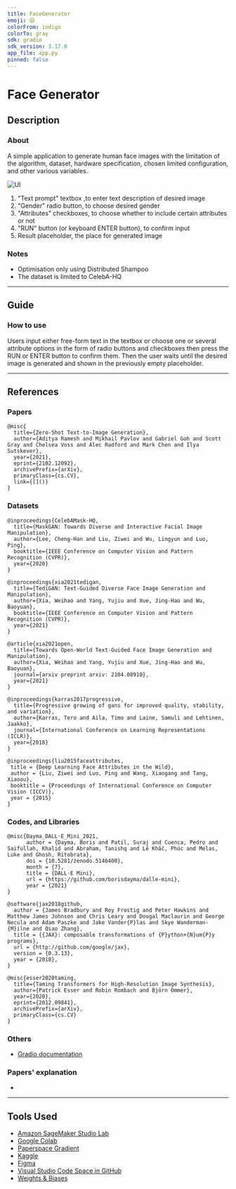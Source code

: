 ```yaml
---
title: FaceGenerator
emoji: 😄
colorFrom: indigo
colorTo: gray
sdk: gradio
sdk_version: 3.17.0
app_file: app.py
pinned: false
---
```


# Face Generator

## Description

### About

A simple application to generate human face images with the limitation of the algorithm, dataset, hardware specification, chosen limited configuration, and other various variables.

![UI](/img/ui.png)

1. "Text prompt" textbox ,to enter text description of desired image
2. "Gender" radio button, to choose desired gender
3. "Attributes" checkboxes, to choose whether to include certain attributes or not
4. "RUN" button (or keyboard ENTER button), to confirm input
5. Result placeholder, the place for generated image

### Notes

- Optimisation only using Distributed Shampoo
- The dataset is limited to CelebA-HQ

---

## Guide

### How to use

Users input either free-form text in the textbox or choose one or several attribute options in the form of radio buttons and checkboxes then press the RUN or ENTER button to confirm them. Then the user waits until the desired image is generated and shown in the previously empty placeholder.

---

## References

### Papers

```text
@misc{
  title={Zero-Shot Text-to-Image Generation},
  author={Aditya Ramesh and Mikhail Pavlov and Gabriel Goh and Scott Gray and Chelsea Voss and Alec Radford and Mark Chen and Ilya Sutskever},
  year={2021},
  eprint={2102.12092},
  archivePrefix={arXiv},
  primaryClass={cs.CV},
  link={[]()}
}
```

### Datasets

```text
@inproceedings{CelebAMask-HQ,
  title={MaskGAN: Towards Diverse and Interactive Facial Image Manipulation},
  author={Lee, Cheng-Han and Liu, Ziwei and Wu, Lingyun and Luo, Ping},
  booktitle={IEEE Conference on Computer Vision and Pattern Recognition (CVPR)},
  year={2020}
}
```

```text
@inproceedings{xia2021tedigan,
  title={TediGAN: Text-Guided Diverse Face Image Generation and Manipulation},
  author={Xia, Weihao and Yang, Yujiu and Xue, Jing-Hao and Wu, Baoyuan},
  booktitle={IEEE Conference on Computer Vision and Pattern Recognition (CVPR)},
  year={2021}
}

@article{xia2021open,
  title={Towards Open-World Text-Guided Face Image Generation and Manipulation},
  author={Xia, Weihao and Yang, Yujiu and Xue, Jing-Hao and Wu, Baoyuan},
  journal={arxiv preprint arxiv: 2104.08910},
  year={2021}
}

@inproceedings{karras2017progressive,
  title={Progressive growing of gans for improved quality, stability, and variation},
  author={Karras, Tero and Aila, Timo and Laine, Samuli and Lehtinen, Jaakko},
  journal={International Conference on Learning Representations (ICLR)},
  year={2018}
}

@inproceedings{liu2015faceattributes,
 title = {Deep Learning Face Attributes in the Wild},
 author = {Liu, Ziwei and Luo, Ping and Wang, Xiaogang and Tang, Xiaoou},
 booktitle = {Proceedings of International Conference on Computer Vision (ICCV)},
 year = {2015} 
}
```

### Codes, and Libraries

```text
@misc{Dayma_DALL·E_Mini_2021,
      author = {Dayma, Boris and Patil, Suraj and Cuenca, Pedro and Saifullah, Khalid and Abraham, Tanishq and Lê Khắc, Phúc and Melas, Luke and Ghosh, Ritobrata},
      doi = {10.5281/zenodo.5146400},
      month = {7},
      title = {DALL·E Mini},
      url = {https://github.com/borisdayma/dalle-mini},
      year = {2021}
}
```

```text
@software{jax2018github,
  author = {James Bradbury and Roy Frostig and Peter Hawkins and Matthew James Johnson and Chris Leary and Dougal Maclaurin and George Necula and Adam Paszke and Jake Vander{P}las and Skye Wanderman-{M}ilne and Qiao Zhang},
  title = {{JAX}: composable transformations of {P}ython+{N}um{P}y programs},
  url = {http://github.com/google/jax},
  version = {0.3.13},
  year = {2018},
}
```

```text
@misc{esser2020taming,
  title={Taming Transformers for High-Resolution Image Synthesis}, 
  author={Patrick Esser and Robin Rombach and Björn Ommer},
  year={2020},
  eprint={2012.09841},
  archivePrefix={arXiv},
  primaryClass={cs.CV}
}
```

### Others

- [Gradio documentation](https://gradio.app/docs)

### Papers' explanation

- 

---

## Tools Used

- [Amazon SageMaker Studio Lab](https://studiolab.sagemaker.aws/)
- [Google Colab](https://colab.research.google.com/)
- [Paperspace Gradient](https://www.paperspace.com/gradient)
- [Kaggle](https://www.kaggle.com/)
- [Figma](https://www.figma.com/)
- [Visual Studio Code Space in GitHub](https://github.com/)
- [Weights & Biases](https://wandb.ai/home)
